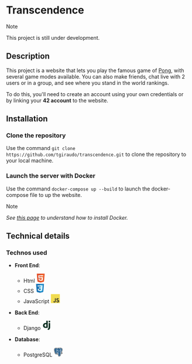 # Transcendence

> [!NOTE]
> This project is still under development.


## Description

This project is a website that lets you play the famous game of [Pong](https://en.wikipedia.org/wiki/Pong), with several game modes available. You can also make friends, chat live with 2 users or in a group, and see where you stand in the world rankings.

To do this, you'll need to create an account using your own credentials or by linking your **42 account** to the website.


## Installation

### Clone the repository
Use the command `git clone https://github.com/tgiraudo/transcendence.git` to clone the repository to your local machine.

### Launch the server with Docker
Use the command `docker-compose up --build` to launch the docker-compose file to up the website.

> [!NOTE]
> *See [this page](https://docs.docker.com/desktop/) to understand how to install Docker.*


## Technical details

### Technos used

- **Front End**: 
	- Html <img height=25 src="https://github.com/devicons/devicon/blob/master/icons/html5/html5-original.svg">
	- CSS <img height=25 src="https://github.com/devicons/devicon/blob/master/icons/css3/css3-original.svg">
	- JavaScript <img height=25 src="https://github.com/devicons/devicon/blob/master/icons/javascript/javascript-original.svg">

- **Back End**:
	- Django <img height=25 src="https://github.com/devicons/devicon/blob/master/icons/django/django-plain.svg">

- **Database**:
	- PostgreSQL <img height=25 src="https://github.com/devicons/devicon/blob/master/icons/postgresql/postgresql-original.svg">